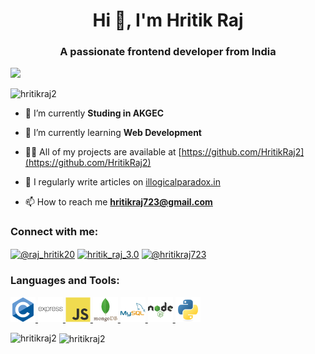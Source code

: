 <h1 align="center">Hi 👋, I'm Hritik Raj</h1>
<h3 align="center">A passionate frontend developer from India</h3>
<img allign="right" src="https://user-images.githubusercontent.com/55389276/140866485-8fb1c876-9a8f-4d6a-98dc-08c4981eaf70.gif">

<p align="left"> <img src="https://komarev.com/ghpvc/?username=hritikraj2&label=Profile%20views&color=0e75b6&style=flat" alt="hritikraj2" /> </p>

- 🔭 I’m currently **Studing in AKGEC**

- 🌱 I’m currently learning **Web Development**

- 👨‍💻 All of my projects are available at [https://github.com/HritikRaj2](https://github.com/HritikRaj2)

- 📝 I regularly write articles on [illogicalparadox.in](illogicalparadox.in)

- 📫 How to reach me **hritikraj723@gmail.com**

<h3 align="left">Connect with me:</h3>
<p align="left">
<a href="https://twitter.com/@raj_hritik20" target="blank"><img align="center" src="https://raw.githubusercontent.com/rahuldkjain/github-profile-readme-generator/master/src/images/icons/Social/twitter.svg" alt="@raj_hritik20" height="30" width="40" /></a>
<a href="https://instagram.com/hritik_raj_3.0" target="blank"><img align="center" src="https://raw.githubusercontent.com/rahuldkjain/github-profile-readme-generator/master/src/images/icons/Social/instagram.svg" alt="hritik_raj_3.0" height="30" width="40" /></a>
<a href="https://www.hackerrank.com/@hritikraj723" target="blank"><img align="center" src="https://raw.githubusercontent.com/rahuldkjain/github-profile-readme-generator/master/src/images/icons/Social/hackerrank.svg" alt="@hritikraj723" height="30" width="40" /></a>
</p>

<h3 align="left">Languages and Tools:</h3>
<p align="left"> <a href="https://www.cprogramming.com/" target="_blank" rel="noreferrer"> <img src="https://raw.githubusercontent.com/devicons/devicon/master/icons/c/c-original.svg" alt="c" width="40" height="40"/> </a> <a href="https://expressjs.com" target="_blank" rel="noreferrer"> <img src="https://raw.githubusercontent.com/devicons/devicon/master/icons/express/express-original-wordmark.svg" alt="express" width="40" height="40"/> </a> <a href="https://developer.mozilla.org/en-US/docs/Web/JavaScript" target="_blank" rel="noreferrer"> <img src="https://raw.githubusercontent.com/devicons/devicon/master/icons/javascript/javascript-original.svg" alt="javascript" width="40" height="40"/> </a> <a href="https://www.mongodb.com/" target="_blank" rel="noreferrer"> <img src="https://raw.githubusercontent.com/devicons/devicon/master/icons/mongodb/mongodb-original-wordmark.svg" alt="mongodb" width="40" height="40"/> </a> <a href="https://www.mysql.com/" target="_blank" rel="noreferrer"> <img src="https://raw.githubusercontent.com/devicons/devicon/master/icons/mysql/mysql-original-wordmark.svg" alt="mysql" width="40" height="40"/> </a> <a href="https://nodejs.org" target="_blank" rel="noreferrer"> <img src="https://raw.githubusercontent.com/devicons/devicon/master/icons/nodejs/nodejs-original-wordmark.svg" alt="nodejs" width="40" height="40"/> </a> <a href="https://www.python.org" target="_blank" rel="noreferrer"> <img src="https://raw.githubusercontent.com/devicons/devicon/master/icons/python/python-original.svg" alt="python" width="40" height="40"/> </a> </p>

<p><img align="left" src="https://github-readme-stats.vercel.app/api/top-langs?username=hritikraj2&show_icons=true&locale=en&layout=compact" alt="hritikraj2" /></p>

<p>&nbsp;<img align="center" src="https://github-readme-stats.vercel.app/api?username=hritikraj2&show_icons=true&locale=en" alt="hritikraj2" /></p>
